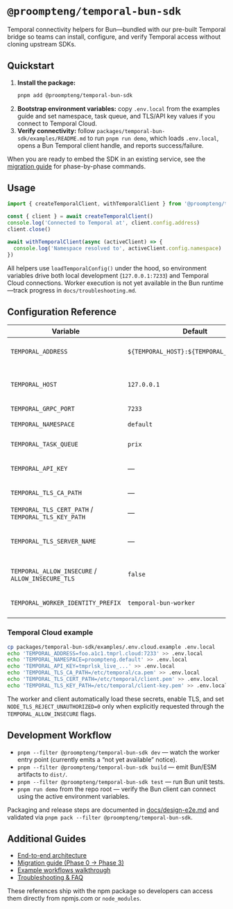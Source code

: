# `@proompteng/temporal-bun-sdk`

Temporal connectivity helpers for Bun—bundled with our pre-built Temporal bridge so teams can install, configure, and verify Temporal access without cloning upstream SDKs.

## Quickstart

1. **Install the package:**
   ```bash
   pnpm add @proompteng/temporal-bun-sdk
   ```
2. **Bootstrap environment variables:** copy `.env.local` from the examples guide and set namespace, task queue, and TLS/API key values if you connect to Temporal Cloud.
3. **Verify connectivity:** follow `packages/temporal-bun-sdk/examples/README.md` to run `pnpm run demo`, which loads `.env.local`, opens a Bun Temporal client handle, and reports success/failure.

When you are ready to embed the SDK in an existing service, see the [migration guide](./docs/migration-guide.md) for phase-by-phase commands.

## Usage

```ts
import { createTemporalClient, withTemporalClient } from '@proompteng/temporal-bun-sdk'

const { client } = await createTemporalClient()
console.log('Connected to Temporal at', client.config.address)
client.close()

await withTemporalClient(async (activeClient) => {
  console.log('Namespace resolved to', activeClient.config.namespace)
})
```

All helpers use `loadTemporalConfig()` under the hood, so environment variables drive both local development (`127.0.0.1:7233`) and Temporal Cloud connections. Worker execution is not yet available in the Bun runtime—track progress in `docs/troubleshooting.md`.

## Configuration Reference

| Variable | Default | Purpose |
| --- | --- | --- |
| `TEMPORAL_ADDRESS` | `${TEMPORAL_HOST}:${TEMPORAL_GRPC_PORT}` | Set when you have a single endpoint (e.g. `foo.temporal.io:7233`). |
| `TEMPORAL_HOST` | `127.0.0.1` | Used to compose the address when `TEMPORAL_ADDRESS` is unset. |
| `TEMPORAL_GRPC_PORT` | `7233` | Temporal gRPC port. |
| `TEMPORAL_NAMESPACE` | `default` | Namespace used by clients and workers. |
| `TEMPORAL_TASK_QUEUE` | `prix` | Default worker task queue. |
| `TEMPORAL_API_KEY` | — | Injected into connection metadata (Temporal Cloud). |
| `TEMPORAL_TLS_CA_PATH` | — | Absolute path to the root CA bundle. |
| `TEMPORAL_TLS_CERT_PATH` / `TEMPORAL_TLS_KEY_PATH` | — | Client certificate pair for mTLS. |
| `TEMPORAL_TLS_SERVER_NAME` | — | Overrides TLS server name—required for Temporal Cloud regional endpoints. |
| `TEMPORAL_ALLOW_INSECURE` / `ALLOW_INSECURE_TLS` | `false` | Accepts `1/true/on` to skip certificate validation (local only). |
| `TEMPORAL_WORKER_IDENTITY_PREFIX` | `temporal-bun-worker` | Prepended to worker identities before host/PID suffixes. |

### Temporal Cloud example

```bash
cp packages/temporal-bun-sdk/examples/.env.cloud.example .env.local
echo 'TEMPORAL_ADDRESS=foo.a1c1.tmprl.cloud:7233' >> .env.local
echo 'TEMPORAL_NAMESPACE=proompteng.default' >> .env.local
echo 'TEMPORAL_API_KEY=tmprlsk_live_...' >> .env.local
echo 'TEMPORAL_TLS_CA_PATH=/etc/temporal/ca.pem' >> .env.local
echo 'TEMPORAL_TLS_CERT_PATH=/etc/temporal/client.pem' >> .env.local
echo 'TEMPORAL_TLS_KEY_PATH=/etc/temporal/client-key.pem' >> .env.local
```

The worker and client automatically load these secrets, enable TLS, and set `NODE_TLS_REJECT_UNAUTHORIZED=0` only when explicitly requested through the `TEMPORAL_ALLOW_INSECURE` flags.

## Development Workflow

- `pnpm --filter @proompteng/temporal-bun-sdk dev` — watch the worker entry point (currently emits a “not yet available” notice).
- `pnpm --filter @proompteng/temporal-bun-sdk build` — emit Bun/ESM artifacts to `dist/`.
- `pnpm --filter @proompteng/temporal-bun-sdk test` — run Bun unit tests.
- `pnpm run demo` from the repo root — verify the Bun client can connect using the active environment variables.

Packaging and release steps are documented in [docs/design-e2e.md](./docs/design-e2e.md#release-lifecycle) and validated via `pnpm pack --filter @proompteng/temporal-bun-sdk`.

## Additional Guides

- [End-to-end architecture](./docs/design-e2e.md)
- [Migration guide (Phase 0 → Phase 3)](./docs/migration-guide.md)
- [Example workflows walkthrough](./examples/README.md)
- [Troubleshooting & FAQ](./docs/troubleshooting.md)

These references ship with the npm package so developers can access them directly from npmjs.com or `node_modules`.
